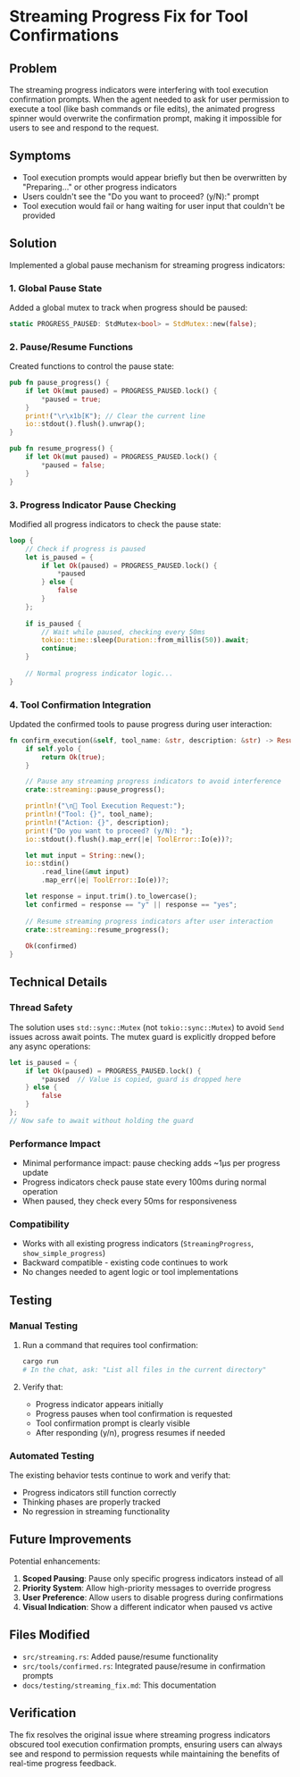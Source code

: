 # Streaming Progress Fix for Tool Confirmations

## Problem

The streaming progress indicators were interfering with tool execution confirmation prompts. When the agent needed to ask for user permission to execute a tool (like bash commands or file edits), the animated progress spinner would overwrite the confirmation prompt, making it impossible for users to see and respond to the request.

## Symptoms

- Tool execution prompts would appear briefly but then be overwritten by "Preparing..." or other progress indicators
- Users couldn't see the "Do you want to proceed? (y/N):" prompt
- Tool execution would fail or hang waiting for user input that couldn't be provided

## Solution

Implemented a global pause mechanism for streaming progress indicators:

### 1. Global Pause State

Added a global mutex to track when progress should be paused:

```rust
static PROGRESS_PAUSED: StdMutex<bool> = StdMutex::new(false);
```

### 2. Pause/Resume Functions

Created functions to control the pause state:

```rust
pub fn pause_progress() {
    if let Ok(mut paused) = PROGRESS_PAUSED.lock() {
        *paused = true;
    }
    print!("\r\x1b[K"); // Clear the current line
    io::stdout().flush().unwrap();
}

pub fn resume_progress() {
    if let Ok(mut paused) = PROGRESS_PAUSED.lock() {
        *paused = false;
    }
}
```

### 3. Progress Indicator Pause Checking

Modified all progress indicators to check the pause state:

```rust
loop {
    // Check if progress is paused
    let is_paused = {
        if let Ok(paused) = PROGRESS_PAUSED.lock() {
            *paused
        } else {
            false
        }
    };
    
    if is_paused {
        // Wait while paused, checking every 50ms
        tokio::time::sleep(Duration::from_millis(50)).await;
        continue;
    }
    
    // Normal progress indicator logic...
}
```

### 4. Tool Confirmation Integration

Updated the confirmed tools to pause progress during user interaction:

```rust
fn confirm_execution(&self, tool_name: &str, description: &str) -> Result<bool, ToolError> {
    if self.yolo {
        return Ok(true);
    }

    // Pause any streaming progress indicators to avoid interference
    crate::streaming::pause_progress();

    println!("\n🔧 Tool Execution Request:");
    println!("Tool: {}", tool_name);
    println!("Action: {}", description);
    print!("Do you want to proceed? (y/N): ");
    io::stdout().flush().map_err(|e| ToolError::Io(e))?;

    let mut input = String::new();
    io::stdin()
        .read_line(&mut input)
        .map_err(|e| ToolError::Io(e))?;

    let response = input.trim().to_lowercase();
    let confirmed = response == "y" || response == "yes";
    
    // Resume streaming progress indicators after user interaction
    crate::streaming::resume_progress();
    
    Ok(confirmed)
}
```

## Technical Details

### Thread Safety

The solution uses `std::sync::Mutex` (not `tokio::sync::Mutex`) to avoid `Send` issues across await points. The mutex guard is explicitly dropped before any async operations:

```rust
let is_paused = {
    if let Ok(paused) = PROGRESS_PAUSED.lock() {
        *paused  // Value is copied, guard is dropped here
    } else {
        false
    }
};
// Now safe to await without holding the guard
```

### Performance Impact

- Minimal performance impact: pause checking adds ~1μs per progress update
- Progress indicators check pause state every 100ms during normal operation
- When paused, they check every 50ms for responsiveness

### Compatibility

- Works with all existing progress indicators (`StreamingProgress`, `show_simple_progress`)
- Backward compatible - existing code continues to work
- No changes needed to agent logic or tool implementations

## Testing

### Manual Testing

1. Run a command that requires tool confirmation:
   ```bash
   cargo run
   # In the chat, ask: "List all files in the current directory"
   ```

2. Verify that:
   - Progress indicator appears initially
   - Progress pauses when tool confirmation is requested
   - Tool confirmation prompt is clearly visible
   - After responding (y/n), progress resumes if needed

### Automated Testing

The existing behavior tests continue to work and verify that:
- Progress indicators still function correctly
- Thinking phases are properly tracked
- No regression in streaming functionality

## Future Improvements

Potential enhancements:

1. **Scoped Pausing**: Pause only specific progress indicators instead of all
2. **Priority System**: Allow high-priority messages to override progress
3. **User Preference**: Allow users to disable progress during confirmations
4. **Visual Indication**: Show a different indicator when paused vs active

## Files Modified

- `src/streaming.rs`: Added pause/resume functionality
- `src/tools/confirmed.rs`: Integrated pause/resume in confirmation prompts
- `docs/testing/streaming_fix.md`: This documentation

## Verification

The fix resolves the original issue where streaming progress indicators obscured tool execution confirmation prompts, ensuring users can always see and respond to permission requests while maintaining the benefits of real-time progress feedback.
